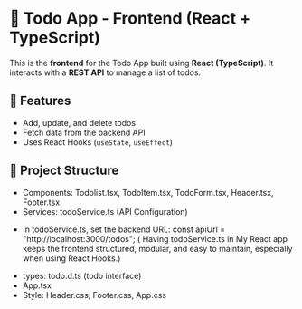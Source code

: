 # 📝 Todo App - Frontend (React + TypeScript)

This is the **frontend** for the Todo App built using **React (TypeScript)**. It interacts with a **REST API** to manage a list of todos.

## 🚀 Features
- Add, update, and delete todos
- Fetch data from the backend API
- Uses React Hooks (`useState`, `useEffect`)


## 📂 Project Structure
- Components: Todolist.tsx, TodoItem.tsx, TodoForm.tsx, Header.tsx, Footer.tsx
- Services: todoService.ts (API Configuration)
* In todoService.ts, set the backend URL: const apiUrl = "http://localhost:3000/todos";
( Having todoService.ts in My React app keeps the frontend structured, modular, and easy to maintain, especially when using React Hooks.)
- types: todo.d.ts (todo interface)
- App.tsx
- Style: Header.css, Footer.css, App.css
